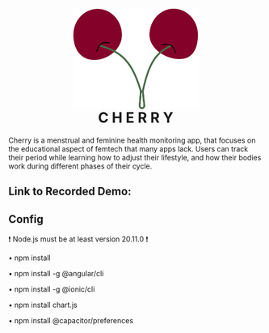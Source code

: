 <h1 align="center">
<img src="/resources/icon.png" align="center" alt="Cherry Logo by Anagha Rao" 
    width="250" height="200">
  <br>C H E R R Y
</h1>
Cherry is a menstrual and feminine health monitoring app, that focuses on the educational aspect of femtech that many apps lack. Users can track their period while learning how to adjust their lifestyle, and how their bodies work during different phases of their cycle.


## Link to Recorded Demo:


## Config
  <p>❗ Node.js must be at least version 20.11.0 ❗</p>
  <p>• npm install</p>
  <p>• npm install -g @angular/cli</p>
  <p>• npm install -g @ionic/cli</p>
  <p>• npm install chart.js</p>
  <p>• npm install @capacitor/preferences</p>

